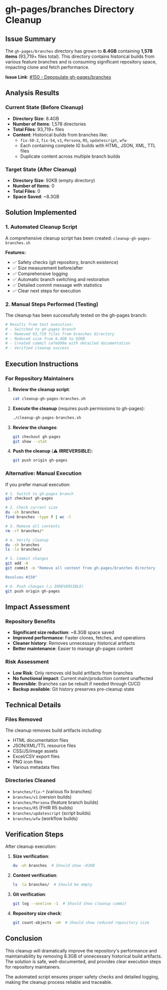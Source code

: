 # gh-pages/branches Directory Cleanup

## Issue Summary

The `gh-pages/branches` directory has grown to **8.4GB** containing **1,578 items** (93,719+ files total). This directory contains historical builds from various feature branches and is consuming significant repository space, impacting clone and fetch performance.

**Issue Link**: [#150 - Depopulate gh-pages/branches](https://github.com/WorldHealthOrganization/smart-base/issues/150)

## Analysis Results

### Current State (Before Cleanup)
- **Directory Size**: 8.4GB
- **Number of Items**: 1,578 directories
- **Total Files**: 93,719+ files
- **Content**: Historical builds from branches like:
  - `fix-58-2`, `fix-54`, `v1`, `Persona`, `R5`, `updatescript`, `wfw`
  - Each containing complete IG builds with HTML, JSON, XML, TTL files
  - Duplicate content across multiple branch builds

### Target State (After Cleanup)
- **Directory Size**: 92KB (empty directory)
- **Number of Items**: 0
- **Total Files**: 0
- **Space Saved**: ~8.3GB

## Solution Implemented

### 1. Automated Cleanup Script

A comprehensive cleanup script has been created: `cleanup-gh-pages-branches.sh`

**Features:**
- ✅ Safety checks (git repository, branch existence)
- ✅ Size measurement before/after
- ✅ Comprehensive logging
- ✅ Automatic branch switching and restoration
- ✅ Detailed commit message with statistics
- ✅ Clear next steps for execution

### 2. Manual Steps Performed (Testing)

The cleanup has been successfully tested on the gh-pages branch:

```bash
# Results from test execution:
# - Switched to gh-pages branch
# - Removed 93,719 files from branches directory  
# - Reduced size from 8.4GB to 92KB
# - Created commit ce7eb99e with detailed documentation
# - Verified cleanup success
```

## Execution Instructions

### For Repository Maintainers

1. **Review the cleanup script**:
   ```bash
   cat cleanup-gh-pages-branches.sh
   ```

2. **Execute the cleanup** (requires push permissions to gh-pages):
   ```bash
   ./cleanup-gh-pages-branches.sh
   ```

3. **Review the changes**:
   ```bash
   git checkout gh-pages
   git show --stat
   ```

4. **Push the cleanup** (⚠️ **IRREVERSIBLE**):
   ```bash
   git push origin gh-pages
   ```

### Alternative: Manual Execution

If you prefer manual execution:

```bash
# 1. Switch to gh-pages branch
git checkout gh-pages

# 2. Check current size
du -sh branches
find branches -type f | wc -l

# 3. Remove all contents
rm -rf branches/*

# 4. Verify cleanup
du -sh branches
ls -la branches/

# 5. Commit changes
git add -A
git commit -m "Remove all content from gh-pages/branches directory

Resolves #150"

# 6. Push changes (⚠️ IRREVERSIBLE)
git push origin gh-pages
```

## Impact Assessment

### Repository Benefits
- **Significant size reduction**: ~8.3GB space saved
- **Improved performance**: Faster clones, fetches, and operations
- **Cleaner history**: Removes unnecessary historical artifacts
- **Better maintenance**: Easier to manage gh-pages content

### Risk Assessment
- **Low Risk**: Only removes old build artifacts from branches
- **No functional impact**: Current main/production content unaffected
- **Reversible**: Branches can be rebuilt if needed through CI/CD
- **Backup available**: Git history preserves pre-cleanup state

## Technical Details

### Files Removed
The cleanup removes build artifacts including:
- HTML documentation files
- JSON/XML/TTL resource files  
- CSS/JS/image assets
- Excel/CSV export files
- PNG icon files
- Various metadata files

### Directories Cleaned
- `branches/fix-*` (various fix branches)
- `branches/v1` (version builds)
- `branches/Persona` (feature branch builds)
- `branches/R5` (FHIR R5 builds)
- `branches/updatescript` (script builds)
- `branches/wfw` (workflow builds)

## Verification Steps

After cleanup execution:

1. **Size verification**:
   ```bash
   du -sh branches  # Should show ~92KB
   ```

2. **Content verification**:
   ```bash
   ls -la branches/  # Should be empty
   ```

3. **Git verification**:
   ```bash
   git log --oneline -1  # Should show cleanup commit
   ```

4. **Repository size check**:
   ```bash
   git count-objects -vH  # Should show reduced repository size
   ```

## Conclusion

This cleanup will dramatically improve the repository's performance and maintainability by removing 8.3GB of unnecessary historical build artifacts. The solution is safe, well-documented, and provides clear execution steps for repository maintainers.

The automated script ensures proper safety checks and detailed logging, making the cleanup process reliable and traceable.